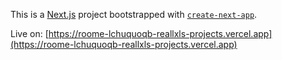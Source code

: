 This is a [Next.js](https://nextjs.org/) project bootstrapped with [`create-next-app`](https://github.com/vercel/next.js/tree/canary/packages/create-next-app).

Live on: [https://roome-lchuquoqb-reallxls-projects.vercel.app](https://roome-lchuquoqb-reallxls-projects.vercel.app)

